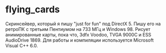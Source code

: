 ﻿# flying_cards

Скринсейвер, который я пишу "just for fun" под DirectX 5. Пишу его на ретроПК с третьим Пентиумом на 733 МГц и Windows 98. Рисует анимированные карты, пока что, 3dfx Voodoo, TVGA 9000C и ESS AudioDrive 1869.
Для работы и компиляции используется Microsoft Visual C++ 6.0.
